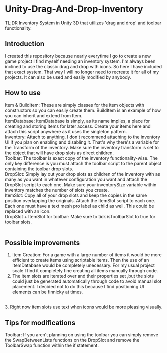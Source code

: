 # Unity-Drag-And-Drop-Inventory
TL;DR Inventory System in Unity 3D that utilizes 'drag and drop' and toolbar functionality.
<br>

## Introduction
I created this repository because nearly everytime I go to create a new game project I find myself needing an inventory system. I'm always been inclined to use the classic drag and drop with icons. So here I have included that
exact system. That way I will no longer need to recreate it for all of my projects. It can also be used and easily modified by anybody.
<br>

## How to use
Item  & BuildItem: These are simply classes for the item objects with constructors so you can easily create them. BuildItem is an example of how you can inherit and extend from Item.<br>
ItemDatabase: ItemDatabase is simply, as its name implies, a place for creating and storing items for later access. Create your items here and attach this script anywhere as it uses the singleton pattern.<br>
Inventory: Attach to anything. I don't recommend attaching to the inventory UI if you plan on enabling and disabling it. That's why there's a variable for the Transform of the inventory. Make sure the inventory transform is set to the object that will have drop slots as direct children.<br>
Toolbar: The toolbar is exact copy of the inventory functionality-wise. The only key difference is you must attach the toolbar script to the parent object containing the toolbar drop slots.<br>
DropSlot: Simply lay out your drop slots as children of the inventory with as many as you want in whatever configuration you want and attach the DropSlot script to each one. Make sure your inventorySize variable within inventory matches the number of slots you create.<br>
ItemSlot: Copy all of your drop slots and keep the copies in the same position overlapping the originals. Attach the ItemSlot script to each one. Each one must have a text mesh pro label as child as well. This could be replaced with an icon.<br>
DropSlot + ItemSlot for toolbar: Make sure to tick isToolbarSlot to true for toolbar slots.<br>
<br>

## Possible improvements
1. Item Creation: For a game with a large number of items it would be more efficient to create items using scriptable items. Then the use of an ItemDatabase would be completely unecessary. For my usual project scale I find it completely fine creating all items manually through code.<br>
2. The item slots are iterated over and their properties set ,but the slots could just be generated automatically through code to avoid manual slot placement. I decided not to do this because I find positioning UI elements can be finnicky at times.<br>
<br>
3. Right now item slots use text when icons would be more pleasing visually.

## Tips for modifications
Toolbar: If you aren't planning on using the toolbar you can simply remove the SwapBetweenLists functions on the DropSlot and remove the ToolbarSwap function within the if statement.<br>
